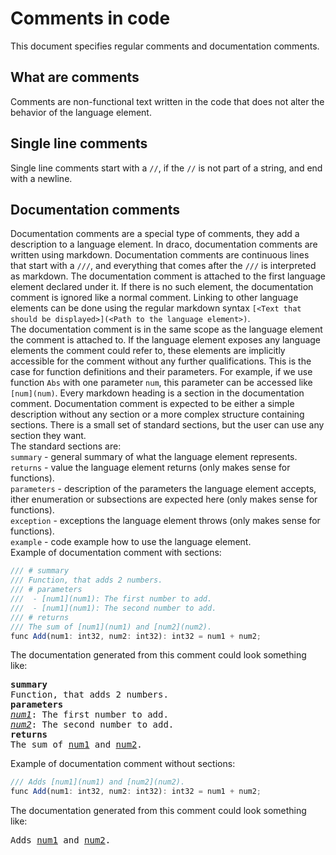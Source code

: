 # Comments in code
This document specifies regular comments and documentation comments.
## What are comments
Comments are non-functional text written in the code that does not alter the behavior of the language element.  
## Single line comments
Single line comments start with a `//`, if the `//` is not part of a string, and end with a newline.
## Documentation comments
Documentation comments are a special type of comments, they add a description to a language element. In draco, documentation comments are written using markdown. Documentation comments are continuous lines that start with a `///`, and everything that comes after the `///` is interpreted as markdown. The documentation comment is attached to the first language element declared under it. If there is no such element, the documentation comment is ignored like a normal comment. Linking to other language elements can be done using the regular markdown syntax `[<Text that should be displayed>](<Path to the language element>)`.  
The documentation comment is in the same scope as the language element the comment is attached to. If the language element exposes any language elements the comment could refer to, these elements are implicitly accessible for the comment without any further qualifications. This is the case for function definitions and their parameters. For example, if we use function `Abs` with one parameter `num`, this parameter can be accessed like `[num](num)`.
Every markdown heading is a section in the documentation comment. Documentation comment is expected to be either a simple description without any section or a more complex structure containing sections. There is a small set of standard sections, but the user can use any section they want.  
The standard sections are:  
`summary` - general summary of what the language element represents.  
`returns` - value the language element returns (only makes sense for functions).  
`parameters` - description of the parameters the language element accepts, ither enumeration or subsections are expected here (only makes sense for functions).  
`exception` - exceptions the language element throws (only makes sense for functions).  
`example` - code example how to use the language element.  
Example of documentation comment with sections:
```js
/// # summary
/// Function, that adds 2 numbers.
/// # parameters
///  - [num1](num1): The first number to add.
///  - [num1](num1): The second number to add.
/// # returns 
/// The sum of [num1](num1) and [num2](num2).
func Add(num1: int32, num2: int32): int32 = num1 + num2;
```
The documentation generated from this comment could look something like:
<pre>
<b>summary</b>
Function, that adds 2 numbers.
<b>parameters</b>
<i><a href = "Comments.md">num1</a></i>: The first number to add.
<i><a href = "Comments.md">num2</a></i>: The second number to add.
<b>returns</b>
The sum of <a href = "Comments.md">num1</a> and <a href = "Comments.md">num2</a>.
</pre>

Example of documentation comment without sections:
```js
/// Adds [num1](num1) and [num2](num2).
func Add(num1: int32, num2: int32): int32 = num1 + num2;
```
The documentation generated from this comment could look something like:
<pre>
Adds <a href = "Comments.md">num1</a> and <a href = "Comments.md">num2</a>.
</pre>
